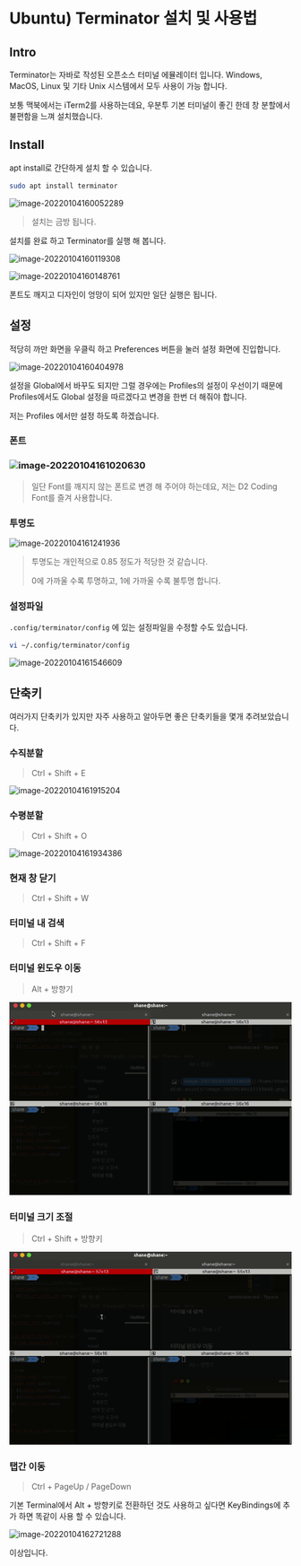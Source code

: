 # Ubuntu) Terminator 설치 및 사용법

## Intro

Terminator는 자바로 작성된 오픈소스 터미널 에뮬레이터 입니다. Windows, MacOS, Linux 및 기타 Unix 시스템에서 모두 사용이 가능 합니다.

보통 맥북에서는 iTerm2를 사용하는데요, 우분투 기본 터미널이 좋긴 한데 창 분할에서 불편함을 느껴 설치했습니다.

## Install

apt install로 간단하게 설치 할 수 있습니다.

```bash
sudo apt install terminator
```

![image-20220104160052289](https://raw.githubusercontent.com/Shane-Park/mdblog/main/OS/linux/terminator.assets/image-20220104160052289.webp)

> 설치는 금방 됩니다.

설치를 완료 하고 Terminator를 실행 해 봅니다.

![image-20220104160119308](https://raw.githubusercontent.com/Shane-Park/mdblog/main/OS/linux/terminator.assets/image-20220104160119308.webp)

![image-20220104160148761](https://raw.githubusercontent.com/Shane-Park/mdblog/main/OS/linux/terminator.assets/image-20220104160148761.webp)

폰트도 깨지고 디자인이 엉망이 되어 있지만 일단 실행은 됩니다.

## 설정

적당히 까만 화면을 우클릭 하고 Preferences 버튼을 눌러 설정 화면에 진입합니다.

![image-20220104160404978](https://raw.githubusercontent.com/Shane-Park/mdblog/main/OS/linux/terminator.assets/image-20220104160404978.webp)

설정을 Global에서 바꾸도 되지만 그럴 경우에는 Profiles의 설정이 우선이기 때문에 Profiles에서도 Global 설정을 따르겠다고 변경을 한번 더 해줘야 합니다.

저는 Profiles 에서만 설정 하도록 하겠습니다.

### 폰트

### ![image-20220104161020630](https://raw.githubusercontent.com/Shane-Park/mdblog/main/OS/linux/terminator.assets/image-20220104161020630.webp)

> 일단 Font를 깨지지 않는 폰트로 변경 해 주어야 하는데요, 저는 D2 Coding Font를 즐겨 사용합니다.

### 투명도

![image-20220104161241936](https://raw.githubusercontent.com/Shane-Park/mdblog/main/OS/linux/terminator.assets/image-20220104161241936.webp)

> 투명도는 개인적으로 0.85 정도가 적당한 것 같습니다.
>
> 0에 가까울 수록 투명하고, 1에 가까울 수록 불투명 합니다.

### 설정파일

`.config/terminator/config` 에 있는 설정파일을 수정할 수도 있습니다.

```bash
vi ~/.config/terminator/config
```

![image-20220104161546609](https://raw.githubusercontent.com/Shane-Park/mdblog/main/OS/linux/terminator.assets/image-20220104161546609.webp)

## 단축키

여러가지 단축키가 있지만 자주 사용하고 알아두면 좋은 단축키들을 몇개 추려보았습니다.

### 수직분할

> Ctrl + Shift + E

![image-20220104161915204](https://raw.githubusercontent.com/Shane-Park/mdblog/main/OS/linux/terminator.assets/image-20220104161915204.webp)

### 수평분할

> Ctrl + Shift + O

![image-20220104161934386](https://raw.githubusercontent.com/Shane-Park/mdblog/main/OS/linux/terminator.assets/image-20220104161934386.webp)

### 현재 창 닫기

> Ctrl + Shift + W

### 터미널 내 검색

> Ctrl + Shift + F

### 터미널 윈도우 이동

> Alt + 방향기

![peek](https://raw.githubusercontent.com/Shane-Park/mdblog/main/OS/linux/terminator.assets/peek.gif)

### 터미널 크기 조절

> Ctrl + Shift + 방향키 

![p2](https://raw.githubusercontent.com/Shane-Park/mdblog/main/OS/linux/terminator.assets/p2.gif)

### 탭간 이동

> Ctrl + PageUp / PageDown

기본 Terminal에서 Alt + 방향키로 전환하던 것도 사용하고 싶다면 KeyBindings에 추가 하면 똑같이 사용 할 수 있습니다.

![image-20220104162721288](https://raw.githubusercontent.com/Shane-Park/mdblog/main/OS/linux/terminator.assets/image-20220104162721288.webp)

이상입니다.